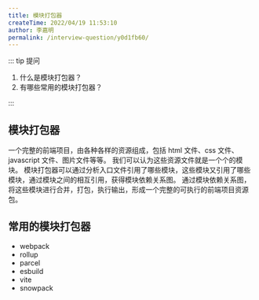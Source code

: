 ```yaml
---
title: 模块打包器
createTime: 2022/04/19 11:53:10
author: 李嘉明
permalink: /interview-question/y0d1fb60/
---
```


::: tip 提问

1. 什么是模块打包器？
2. 有哪些常用的模块打包器？

:::

## 模块打包器

一个完整的前端项目，由各种各样的资源组成，包括 html 文件、css 文件、javascript 文件、图片文件等等。
我们可以认为这些资源文件就是一个个的模块。
模块打包器可以通过分析入口文件引用了哪些模块，这些模块又引用了哪些模块，通过模块之间的相互引用，获得模块依赖关系图。
通过模块依赖关系图，将这些模块进行合并，打包，执行输出，形成一个完整的可执行的前端项目资源包。

## 常用的模块打包器

- webpack
- rollup
- parcel
- esbuild
- vite
- snowpack
